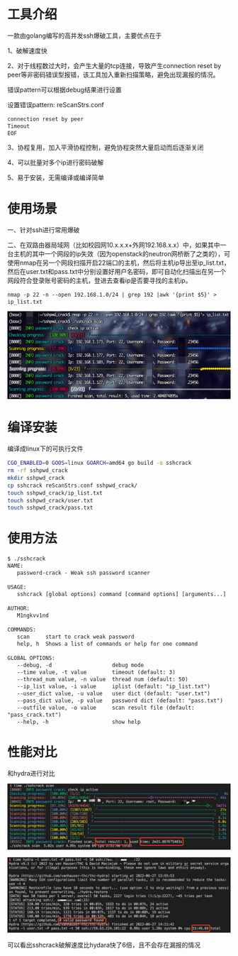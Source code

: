 # 工具介绍
一款由golang编写的高并发ssh爆破工具，主要优点在于

1、破解速度快

2、对于线程数过大时，会产生大量的tcp连接，导致产生connection reset by peer等非密码错误型报错，该工具加入重新扫描策略，避免出现漏报的情况。

错误pattern可以根据debug结果进行设置

设置错误pattern: reScanStrs.conf

```
connection reset by peer
Timeout
EOF
```

3、协程复用，加入平滑协程控制，避免协程突然大量启动而后逐渐关闭

4、可以批量对多个ip进行密码破解

5、易于安装，无需编译或编译简单

# 使用场景

一、针对ssh进行常用爆破

二、在双路由器局域网（比如校园网10.x.x.x+外网192.168.x.x）中，如果其中一台主机的其中一个网段的ip失效（因为openstack的neutron网桥断了之类的），可使用nmap在另一个网段扫描开启22端口的主机，然后将主机ip导出至ip_list.txt，然后在user.txt和pass.txt中分别设置好用户名密码，即可自动化扫描出在另一个网段符合登录账号密码的主机，登进去查看ip是否要寻找的主机ip。

```shell
nmap -p 22 -n --open 192.168.1.0/24 | grep 192 |awk '{print $5}' > ip_list.txt
```

![image-20220627113650660](readme/image-20220627113650660.png)

# 编译安装

编译成linux下的可执行文件

```bash
CGO_ENABLED=0 GOOS=linux GOARCH=amd64 go build -o sshcrack
rm -rf sshpwd_crack
mkdir sshpwd_crack
cp sshcrack reScanStrs.conf sshpwd_crack/
touch sshpwd_crack/ip_list.txt
touch sshpwd_crack/user.txt
touch sshpwd_crack/pass.txt
```

# 使用方法

```
$ ./sshcrack      
NAME:
   password-crack - Weak ssh password scanner

USAGE:
   sshcrack [global options] command [command options] [arguments...]

AUTHOR:
   M1ngkvv1nd

COMMANDS:
   scan     start to crack weak password
   help, h  Shows a list of commands or help for one command

GLOBAL OPTIONS:
   --debug, -d                   debug mode
   --time value, -t value        timeout (default: 3)
   --thread_num value, -n value  thread num (default: 50)
   --ip_list value, -i value     iplist (default: "ip_list.txt")
   --user_dict value, -u value   user dict (default: "user.txt")
   --pass_dict value, -p value   password dict (default: "pass.txt")
   --outfile value, -o value     scan result file (default: "pass_crack.txt")
   --help, -h                    show help
```

# 性能对比

和hydra进行对比

![image-20220627141753503](readme/image-20220627141753503.png)

![image-20220627141324349](readme/image-20220627141324349.png)

可以看出sshcrack破解速度比hydara快了6倍，且不会存在漏报的情况
